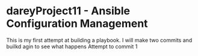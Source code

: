 # dareyProject11 - Ansible Configuration Management
This is my first attempt at building a playbook.
I will make two commits and builkd agin to see what happens
Attempt to commit 1
